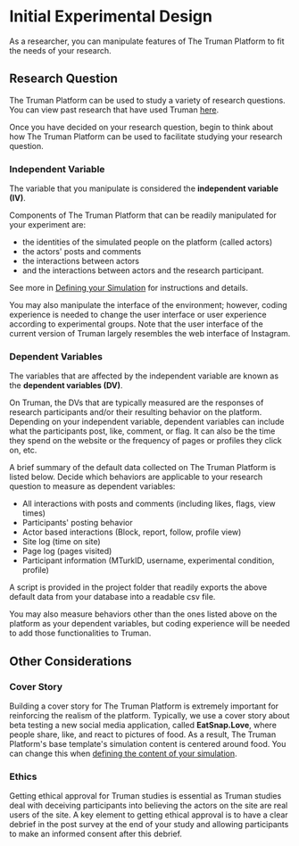 # Initial Experimental Design

As a researcher, you can manipulate features of The Truman Platform to fit the needs of your research.

## Research Question

The Truman Platform can be used to study a variety of research questions. You can view past research that have used Truman [here](/docs/getting-started/citation-and-papers).

Once you have decided on your research question, begin to think about how The Truman Platform can be used to facilitate studying your research question.

### Independent Variable

The variable that you manipulate is considered the **independent variable (IV)**.

Components of The Truman Platform that can be readily manipulated for your experiment are:

- the identities of the simulated people on the platform (called actors)
- the actors' posts and comments
- the interactions between actors
- and the interactions between actors and the research participant.

See more in [Defining your Simulation](/docs/setting-up-truman/defining-your-simulation/index.md) for instructions and details.

You may also manipulate the interface of the environment; however, coding experience is needed to change the user interface or user experience according to experimental groups. Note that the user interface of the current version of Truman largely resembles the web interface of Instagram.

### Dependent Variables

The variables that are affected by the independent variable are known as the **dependent variables (DV)**.

On Truman, the DVs that are typically measured are the responses of research participants and/or their resulting behavior on the platform. Depending on your independent variable, dependent variables can include what the participants post, like, comment, or flag. It can also be the time they spend on the website or the frequency of pages or profiles they click on, etc.

A brief summary of the default data collected on The Truman Platform is listed below. Decide which behaviors are applicable to your research question to measure as dependent variables:

- All interactions with posts and comments (including likes, flags, view times)
- Participants' posting behavior
- Actor based interactions (Block, report, follow, profile view)
- Site log (time on site)
- Page log (pages visited)
- Participant information (MTurkID, username, experimental condition, profile)

A script is provided in the project folder that readily exports the above default data from your database into a readable csv file.

You may also measure behaviors other than the ones listed above on the platform as your dependent variables, but coding experience will be needed to add those functionalities to Truman.

## Other Considerations

### Cover Story

Building a cover story for The Truman Platform is extremely important for reinforcing the realism of the platform. Typically, we use a cover story about beta testing a new social media application, called **EatSnap.Love**, where people share, like, and react to pictures of food. As a result, The Truman Platform's base template's simulation content is centered around food. You can change this when [defining the content of your simulation](/docs/setting-up-truman/defining-your-simulation/simulation-components.md).

### Ethics

Getting ethical approval for Truman studies is essential as Truman studies deal with deceiving participants into believing the actors on the site are real users of the site. A key element to getting ethical approval is to have a clear debrief in the post survey at the end of your study and allowing participants to make an informed consent after this debrief.
